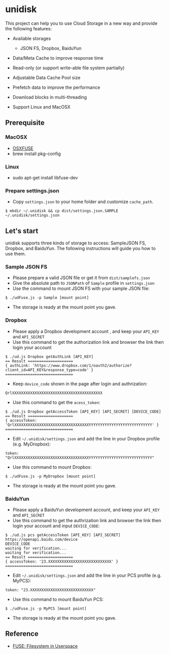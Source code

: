 # unidisk

This project can help you to use Cloud Storage in a new way and provide the following features:

*   Available storages

    *   JSON FS, Dropbox, BaiduYun

*   Data/Meta Cache to improve response time

*   Read-only (or support write-able file system partially)

*   Adjustable Data Cache Pool size

*   Prefetch data to improve the performance

*   Download blocks in multi-threading

*   Support Linux and MacOSX

## Prerequisite

### MacOSX

*   [OSXFUSE](http://osxfuse.github.io/)
*   brew install pkg-config

### Linux

*   sudo apt-get install libfuse-dev

### Prepare settings.json

*   Copy `settings.json` to your home folder and customize `cache_path`.

~~~
$ mkdir ~/.unidisk && cp dist/settings.json.SAMPLE ~/.unidisk/settings.json
~~~

## Let's start

unidisk supports three kinds of storage to access: SampleJSON FS, Dropbox, and BaiduYun. The following instructions will guide you how to use them.

### Sample JSON FS

*   Please prepare a valid JSON file or get it from `dist/samplefs.json`
*   Give the absolute path to `JSONPath` of `Sample` profile in `settings.json`
*   Use the command to mount JSON FS with your sample JSON file:

~~~
$ ./udFuse.js -p Sample [mount point]
~~~

*   The storage is ready at the mount point you gave.

### Dropbox

*   Please apply a Dropbox development account , and keep your `API_KEY` and `API_SECRET`
*   Use this command to get the authorization link and browser the link then login your account

~~~
$ ./ud.js Dropbox getAuthLink [API_KEY]
== Result ====================
{ authLink: 'https://www.dropbox.com/1/oauth2/authorize?client_id=API_KEY&response_type=code' }
==============================
~~~

*   Keep `device_code` shown in the page after login and authrization:

~~~
QrlXXXXXXXXXXXXXXXXXXXXXXXXXXXXXXXXXXXXXXXX
~~~

*   Use this command to get the `acess_token`:

~~~
$ ./ud.js Dropbox getAccessToken [API_KEY] [API_SECRET] [DEVICE_CODE]
== Result ====================
{ accessToken: 'QrlXXXXXXXXXXXXXXXXXXXXXXXXXXXXXXXXXYYYYYYYYYYYYYYYYYYYYYYYYYYYY' }
==============================
~~~

*   Edit `~/.unidisk/settings.json` and add the line in your Dropbox profile (e.g. MyDropbox):

~~~
token: "QrlXXXXXXXXXXXXXXXXXXXXXXXXXXXXXXXXXYYYYYYYYYYYYYYYYYYYYYYYYYYYY"
~~~

*   Use this command to mount Dropbox:

~~~
$ ./udFuse.js -p MyDropbox [mount point]
~~~

*   The storage is ready at the mount point you gave.

### BaiduYun

*   Please apply a BaiduYun development account, and keep your `API_KEY` and `API_SECRET`
*   Use this command to get the authrization link and browser the link then login your account and input `DEVICE_CODE`:

~~~
$ ./ud.js pcs getAccessToken [API_KEY] [API_SECRET]
https://openapi.baidu.com/device
DEVICE_CODE
waiting for verification...
waiting for verification...
== Result ====================
{ accessToken: '23.XXXXXXXXXXXXXXXXXXXXXXXXXXXX' }
==============================
~~~

*   Edit `~/.unidisk/settings.json` and add the line in your PCS profile (e.g. MyPCS):

~~~
token: "23.XXXXXXXXXXXXXXXXXXXXXXXXXXXX"
~~~

*   Use this command to mount BaiduYun PCS:

~~~
$ ./udFuse.js -p MyPCS [mount point]
~~~

*   The storage is ready at the mount point you gave.

## Reference

*   [FUSE: Filesystem in Userspace](http://fuse.sourceforge.net/)

